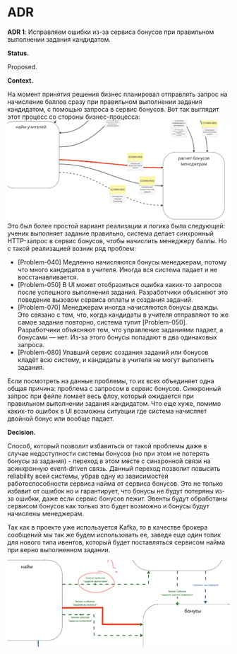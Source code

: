 # ADR

**ADR 1**: Исправляем ошибки из-за сервиса бонусов при правильном выполнении задания кандидатом.


**Status.** 

Proposed.


**Context.**

На момент принятия решения бизнес планировал отправлять запрос на начисление баллов сразу при правильном выполнении задания кандидатом, с помощью запроса в сервис бонусов. Вот так выглядит этот процесс со стороны бизнес-процесса:
![Текущий запрос для начисления баллов при правильном выполнении задания](images/current_request.png)
Это был более простой вариант реализации и логика была следующей: ученик выполняет задание правильно, система делает синхронный HTTP-запрос в сервис бонусов, чтобы начислить менеджеру баллы. Но с такой реализацией возник ряд проблем:

- [Problem-040] Медленно начисляются бонусы менеджерам, потому что много кандидатов в учителя. Иногда вся система падает и не восстанавливается.
- [Problem-050] В UI может отобразиться ошибка каких-то запросов после успешного выполнения задания. Разработчики объясняют это поведение вызовом сервиса оплаты и создания заданий.
- [Problem-070] Менеджерам иногда начисляются бонусы дважды. Это связано с тем, что, когда кандидаты в учителя отправляют то же самое задание повторно, система тупит [Problem-050]. Разработчики объясняют тем, что управление заданиями падает, а бонусами — нет. Из-за этого бонусы попадают в два одинаковых запроса.
- [Problem-080] Упавший сервис создания заданий или бонусов кладёт всю систему, и кандидаты в учителя не могут выполнять задания.

Если посмотреть на данные проблемы, то их всех объединяет одна общая причина: проблема с запросом в сервис бонусов. Синхронный запрос при фейле ломает весь флоу, который ожидается при правильном выполнении задания кандидатом. Что еще хуже, помимо каких-то ошибок в UI возможны ситуации где система начисляет двойной бонус или вообще падает.

**Decision.**

Способ, который позволит избавиться от такой проблемы даже в случае недоступности системы бонусов (но при этом не потерять бонусы за задания) - переход в этом месте с синхронной связи на асинхронную event-driven связь. Данный переход позволит повысить reliability всей системы, убрав одну из зависимостей работоспособности сервиса найма от сервиса бонусов. Это не только избавит от ошибок но и гарантирует, что бонусы не будут потеряны из-за ошибки, даже если сервис бонусов лежит. Эвенты будут обработаны сервисом бонусов как только это будет возможно и бонусы будут начислены менеджерам.

Так как в проекте уже используется Kafka, то в качестве брокера сообщений мы так же будем использовать ее, заведя еще один топик для нового типа ивентов, который будет поставляться сервисом найма при верно выполненном задании.

![Новая схема коммуникации между сервисом найма и сервисом бонусов при верно выполненном задании](images/updated_com.png)


